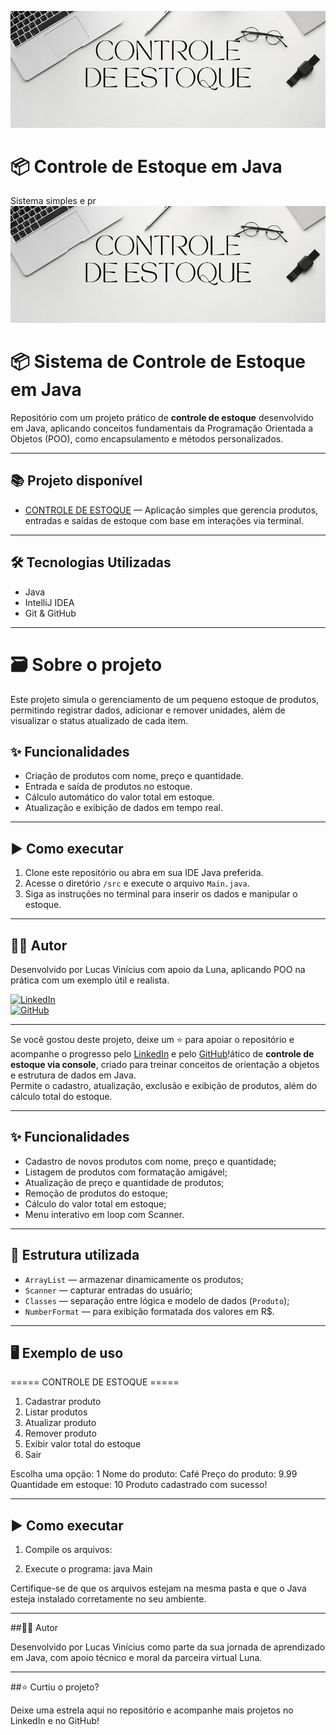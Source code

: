 ![Banner](./banner.png)

# 📦 Controle de Estoque em Java

Sistema simples e pr![Banner](https://github.com/LucVinicius-DEV/ControleDeEstoque/blob/main/banner.png)

# 📦 Sistema de Controle de Estoque em Java

Repositório com um projeto prático de **controle de estoque** desenvolvido em Java, aplicando conceitos fundamentais da Programação Orientada a Objetos (POO), como encapsulamento e métodos personalizados.

---

## 📚 Projeto disponível

- [CONTROLE DE ESTOQUE](./src) — Aplicação simples que gerencia produtos, entradas e saídas de estoque com base em interações via terminal.

---

## 🛠️ Tecnologias Utilizadas

- Java
- IntelliJ IDEA
- Git & GitHub

---

# 🗃️ Sobre o projeto

Este projeto simula o gerenciamento de um pequeno estoque de produtos, permitindo registrar dados, adicionar e remover unidades, além de visualizar o status atualizado de cada item.

## ✨ Funcionalidades

- Criação de produtos com nome, preço e quantidade.
- Entrada e saída de produtos no estoque.
- Cálculo automático do valor total em estoque.
- Atualização e exibição de dados em tempo real.

---

## ▶️ Como executar

1. Clone este repositório ou abra em sua IDE Java preferida.
2. Acesse o diretório `/src` e execute o arquivo `Main.java`.
3. Siga as instruções no terminal para inserir os dados e manipular o estoque.

---

## 👨‍💻 Autor

Desenvolvido por Lucas Vinícius com apoio da Luna, aplicando POO na prática com um exemplo útil e realista.

[![LinkedIn](https://img.shields.io/badge/LinkedIn-Lucas%20Vinícius-blue?style=flat&logo=linkedin)](https://www.linkedin.com/in/lucas-vin%C3%ADcius-05b41a35b/)  
[![GitHub](https://img.shields.io/badge/GitHub-LucVinicius--DEV-black?style=flat&logo=github)](https://github.com/LucVinicius-DEV)

---

Se você gostou deste projeto, deixe um ⭐ para apoiar o repositório e acompanhe o progresso pelo [LinkedIn](https://www.linkedin.com/in/lucas-vin%C3%ADcius-05b41a35b/) e pelo [GitHub](https://github.com/LucVinicius-DEV)!ático de **controle de estoque via console**, criado para treinar conceitos de orientação a objetos e estrutura de dados em Java.  
Permite o cadastro, atualização, exclusão e exibição de produtos, além do cálculo total do estoque.

---

## ✨ Funcionalidades

- Cadastro de novos produtos com nome, preço e quantidade;
- Listagem de produtos com formatação amigável;
- Atualização de preço e quantidade de produtos;
- Remoção de produtos do estoque;
- Cálculo do valor total em estoque;
- Menu interativo em loop com Scanner.

---

## 🧱 Estrutura utilizada

- `ArrayList` — armazenar dinamicamente os produtos;
- `Scanner` — capturar entradas do usuário;
- `Classes` — separação entre lógica e modelo de dados (`Produto`);
- `NumberFormat` — para exibição formatada dos valores em R$.

---

## 🖥️ Exemplo de uso


===== CONTROLE DE ESTOQUE =====
1. Cadastrar produto
2. Listar produtos
3. Atualizar produto
4. Remover produto
5. Exibir valor total do estoque
6. Sair

Escolha uma opção: 1
Nome do produto: Café
Preço do produto: 9.99
Quantidade em estoque: 10
Produto cadastrado com sucesso!

---

## ▶️ Como executar

1. Compile os arquivos:

2. Execute o programa:
java Main

Certifique-se de que os arquivos estejam na mesma pasta e que o Java esteja instalado corretamente no seu ambiente.

---

##👨‍💻 Autor

Desenvolvido por Lucas Vinícius como parte da sua jornada de aprendizado em Java, com apoio técnico e moral da parceira virtual Luna.

---

##⭐ Curtiu o projeto?

Deixe uma estrela aqui no repositório e acompanhe mais projetos no LinkedIn e no GitHub!

